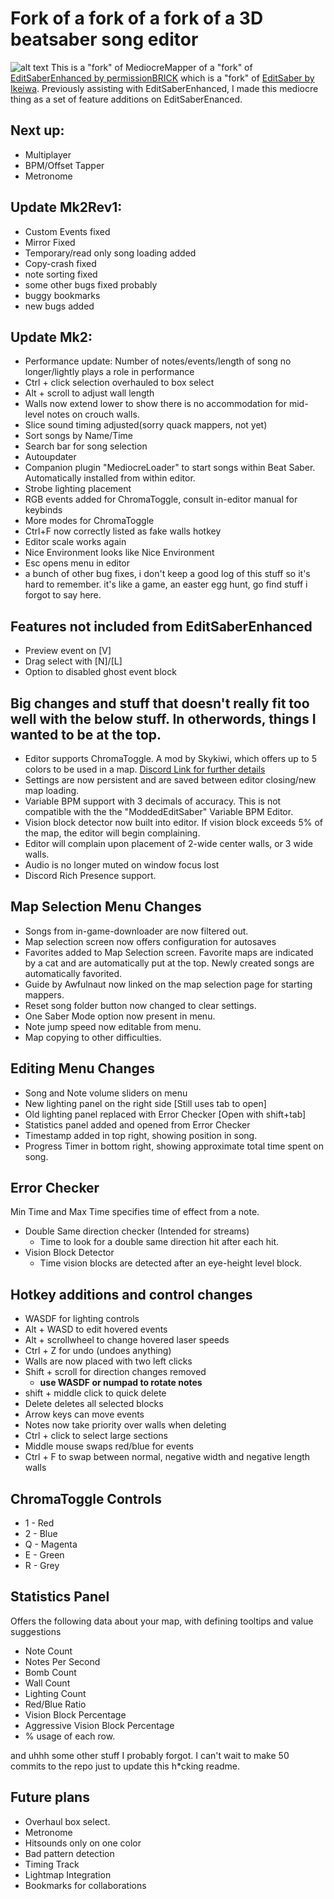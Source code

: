 # Fork of a fork of a fork of a 3D beatsaber song editor
![alt text](https://i.imgur.com/zimA0I6.png)
This is a "fork" of MediocreMapper of a "fork" of [EditSaberEnhanced by permissionBRICK](https://github.com/permissionBRICK/EditSaberEnhanced) which is a "fork" of  [EditSaber by Ikeiwa](https://github.com/Ikeiwa/EditSaber). Previously assisting with EditSaberEnhanced, I made this mediocre thing as a set of feature additions on EditSaberEnanced.

## Next up:
 * Multiplayer
 * BPM/Offset Tapper
 * Metronome

## Update Mk2Rev1:
 * Custom Events fixed
 * Mirror Fixed
 * Temporary/read only song loading added
 * Copy-crash fixed
 * note sorting fixed
 * some other bugs fixed probably
 * buggy bookmarks
 * new bugs added

## Update Mk2:
 * Performance update: Number of notes/events/length of song no longer/lightly plays a role in performance
 * Ctrl + click selection overhauled to box select
 * Alt + scroll to adjust wall length
 * Walls now extend lower to show there is no accommodation for mid-level notes on crouch walls.
 * Slice sound timing adjusted(sorry quack mappers, not yet)
 * Sort songs by Name/Time
 * Search bar for song selection
 * Autoupdater
 * Companion plugin "MediocreLoader" to start songs within Beat Saber. Automatically installed from within editor. 
 * Strobe lighting placement
 * RGB events added for ChromaToggle, consult in-editor manual for keybinds
 * More modes for ChromaToggle
 * Ctrl+F now correctly listed as fake walls hotkey
 * Editor scale works again
 * Nice Environment looks like Nice Environment
 * Esc opens menu in editor
 * a bunch of other bug fixes, i don't keep a good log of this stuff so it's hard to remember. it's like a game, an easter egg hunt, go find stuff i forgot to say here.

## Features not included from EditSaberEnhanced
 * Preview event on \[V]
 * Drag select with \[N]/\[L]
 * Option to disabled ghost event block
 
## Big changes and stuff that doesn't really fit too well with the below stuff. In otherwords, things I wanted to be at the top.
 * Editor supports ChromaToggle. A mod by Skykiwi, which offers up to 5 colors to be used in a map. [Discord Link for further details](https://discord.gg/xwrWzfj)
 * Settings are now persistent and are saved between editor closing/new map loading.
 * Variable BPM support with 3 decimals of accuracy. This is not compatible with the the "ModdedEditSaber" Variable BPM Editor.
 * Vision block detector now built into editor. If vision block exceeds 5% of the map, the editor will begin complaining.
 * Editor will complain upon placement of 2-wide center walls, or 3 wide walls.
 * Audio is no longer muted on window focus lost
 * Discord Rich Presence support.

## Map Selection Menu Changes
 * Songs from in-game-downloader are now filtered out.
 * Map selection screen now offers configuration for autosaves
 * Favorites added to Map Selection screen. Favorite maps are indicated by a cat and are automatically put at the top. Newly created songs are automatically favorited.
 * Guide by Awfulnaut now linked on the map selection page for starting mappers.
 * Reset song folder button now changed to clear settings.
 * One Saber Mode option now present in menu.
 * Note jump speed now editable from menu.
 * Map copying to other difficulties.
 
## Editing Menu Changes
 * Song and Note volume sliders on menu
 * New lighting panel on the right side \[Still uses tab to open]
 * Old lighting panel replaced with Error Checker \[Open with shift+tab]
 * Statistics panel added and opened from Error Checker
 * Timestamp added in top right, showing position in song.
 * Progress Timer in bottom right, showing approximate total time spent on song.
 
## Error Checker
Min Time and Max Time specifies time of effect from a note.
 * Double Same direction checker (Intended for streams)
 	* Time to look for a double same direction hit after each hit.
 * Vision Block Detector
 	* Time vision blocks are detected after an eye-height level block.

 
## Hotkey additions and control changes
 * WASDF for lighting controls
 * Alt + WASD to edit hovered events
 * Alt + scrollwheel to change hovered laser speeds
 * Ctrl + Z for undo (undoes anything)
 * Walls are now placed with two left clicks
 * Shift + scroll for direction changes removed
    * **use WASDF or numpad to rotate notes**
 * shift + middle click to quick delete
 * Delete deletes all selected blocks
 * Arrow keys can move events
 * Notes now take priority over walls when deleting
 * Ctrl + click to select large sections
 * Middle mouse swaps red/blue for events
 * Ctrl + F to swap between normal, negative width and negative length walls

## ChromaToggle Controls
 * 1 - Red
 * 2 - Blue
 * Q - Magenta
 * E - Green
 * R - Grey

## Statistics Panel
 Offers the following data about your map, with defining tooltips and value suggestions
 * Note Count
 * Notes Per Second
 * Bomb Count
 * Wall Count
 * Lighting Count
 * Red/Blue Ratio
 * Vision Block Percentage
 * Aggressive Vision Block Percentage
 * % usage of each row.
 
 and uhhh some other stuff I probably forgot. I can't wait to make 50 commits to the repo just to update this h\*cking readme.

## Future plans
* Overhaul box select.
* Metronome
* Hitsounds only on one color
* Bad pattern detection
* Timing Track
* Lightmap Integration
* Bookmarks for collaborations 
